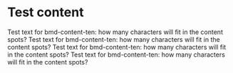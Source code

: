 # Test content

Test text for bmd-content-ten: how many characters will fit in the content spots? Test text for bmd-content-ten: how many characters will fit in the content spots? Test text for bmd-content-ten: how many characters will fit in the content spots? Test text for bmd-content-ten: how many characters will fit in the content spots?
